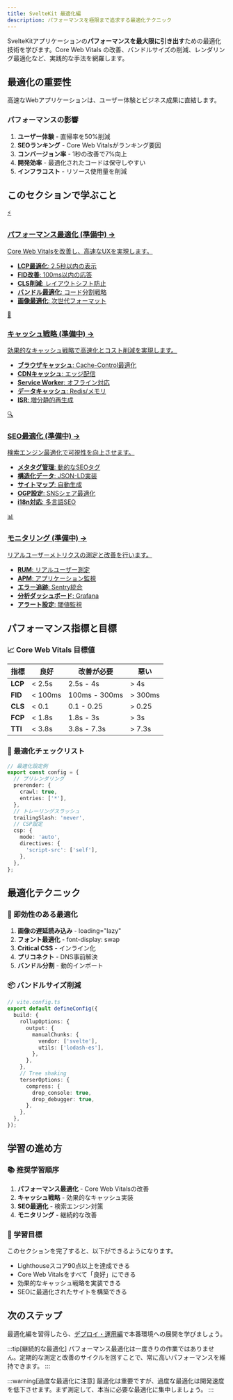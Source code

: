 ```yaml
---
title: SvelteKit 最適化編
description: パフォーマンスを極限まで追求する最適化テクニック
---
```


<script>
  import { base } from '$app/paths';
</script>

SvelteKitアプリケーションの**パフォーマンスを最大限に引き出す**ための最適化技術を学びます。Core Web Vitals の改善、バンドルサイズの削減、レンダリング最適化など、実践的な手法を網羅します。

## 最適化の重要性

高速なWebアプリケーションは、ユーザー体験とビジネス成果に直結します。

### パフォーマンスの影響

1. **ユーザー体験** - 直帰率を50%削減
2. **SEOランキング** - Core Web Vitalsがランキング要因
3. **コンバージョン率** - 1秒の改善で7%向上
4. **開発効率** - 最適化されたコードは保守しやすい
5. **インフラコスト** - リソース使用量を削減

## このセクションで学ぶこと

<div class="grid grid-cols-1 md:grid-cols-2 gap-4 my-8 auto-rows-[1fr]">
  <a href="{base}/sveltekit/performance/" class="flex no-underline group h-full">
    <div class="p-4 border border-gray-2 dark:border-gray-7 rounded-lg shadow-md hover:shadow-lg hover:border-orange-400 dark:hover:border-orange-400 transition-all cursor-pointer flex flex-col w-full">
      <div class="text-3xl mb-2">⚡</div>
      <h3 class="font-bold text-lg mb-2 text-orange-600 dark:text-orange-400 group-hover:text-orange-700 dark:group-hover:text-orange-300 transition-colors">
        パフォーマンス最適化 <span class="text-xs">(準備中)</span>
        <span class="inline-block ml-1 text-xs opacity-60">→</span>
      </h3>
      <p class="text-sm mb-3 text-gray-7 dark:text-gray-3">Core Web Vitalsを改善し、高速なUXを実現します。</p>
      <ul class="text-sm text-gray-6 dark:text-gray-4 space-y-1 flex-grow">
        <li><strong>LCP最適化</strong>: 2.5秒以内の表示</li>
        <li><strong>FID改善</strong>: 100ms以内の応答</li>
        <li><strong>CLS削減</strong>: レイアウトシフト防止</li>
        <li><strong>バンドル最適化</strong>: コード分割戦略</li>
        <li><strong>画像最適化</strong>: 次世代フォーマット</li>
      </ul>
    </div>
  </a>
  
  <a href="{base}/sveltekit/caching/" class="flex no-underline group h-full">
    <div class="p-4 border border-gray-2 dark:border-gray-7 rounded-lg shadow-md hover:shadow-lg hover:border-orange-400 dark:hover:border-orange-400 transition-all cursor-pointer flex flex-col w-full">
      <div class="text-3xl mb-2">💾</div>
      <h3 class="font-bold text-lg mb-2 text-orange-600 dark:text-orange-400 group-hover:text-orange-700 dark:group-hover:text-orange-300 transition-colors">
        キャッシュ戦略 <span class="text-xs">(準備中)</span>
        <span class="inline-block ml-1 text-xs opacity-60">→</span>
      </h3>
      <p class="text-sm mb-3 text-gray-7 dark:text-gray-3">効果的なキャッシュ戦略で高速化とコスト削減を実現します。</p>
      <ul class="text-sm text-gray-6 dark:text-gray-4 space-y-1 flex-grow">
        <li><strong>ブラウザキャッシュ</strong>: Cache-Control最適化</li>
        <li><strong>CDNキャッシュ</strong>: エッジ配信</li>
        <li><strong>Service Worker</strong>: オフライン対応</li>
        <li><strong>データキャッシュ</strong>: Redis/メモリ</li>
        <li><strong>ISR</strong>: 増分静的再生成</li>
      </ul>
    </div>
  </a>
  
  <a href="{base}/sveltekit/seo/" class="flex no-underline group h-full">
    <div class="p-4 border border-gray-2 dark:border-gray-7 rounded-lg shadow-md hover:shadow-lg hover:border-orange-400 dark:hover:border-orange-400 transition-all cursor-pointer flex flex-col w-full">
      <div class="text-3xl mb-2">🔍</div>
      <h3 class="font-bold text-lg mb-2 text-orange-600 dark:text-orange-400 group-hover:text-orange-700 dark:group-hover:text-orange-300 transition-colors">
        SEO最適化 <span class="text-xs">(準備中)</span>
        <span class="inline-block ml-1 text-xs opacity-60">→</span>
      </h3>
      <p class="text-sm mb-3 text-gray-7 dark:text-gray-3">検索エンジン最適化で可視性を向上させます。</p>
      <ul class="text-sm text-gray-6 dark:text-gray-4 space-y-1 flex-grow">
        <li><strong>メタタグ管理</strong>: 動的なSEOタグ</li>
        <li><strong>構造化データ</strong>: JSON-LD実装</li>
        <li><strong>サイトマップ</strong>: 自動生成</li>
        <li><strong>OGP設定</strong>: SNSシェア最適化</li>
        <li><strong>i18n対応</strong>: 多言語SEO</li>
      </ul>
    </div>
  </a>
  
  <a href="{base}/sveltekit/monitoring/" class="flex no-underline group h-full">
    <div class="p-4 border border-gray-2 dark:border-gray-7 rounded-lg shadow-md hover:shadow-lg hover:border-orange-400 dark:hover:border-orange-400 transition-all cursor-pointer flex flex-col w-full">
      <div class="text-3xl mb-2">📊</div>
      <h3 class="font-bold text-lg mb-2 text-orange-600 dark:text-orange-400 group-hover:text-orange-700 dark:group-hover:text-orange-300 transition-colors">
        モニタリング <span class="text-xs">(準備中)</span>
        <span class="inline-block ml-1 text-xs opacity-60">→</span>
      </h3>
      <p class="text-sm mb-3 text-gray-7 dark:text-gray-3">リアルユーザーメトリクスの測定と改善を行います。</p>
      <ul class="text-sm text-gray-6 dark:text-gray-4 space-y-1 flex-grow">
        <li><strong>RUM</strong>: リアルユーザー測定</li>
        <li><strong>APM</strong>: アプリケーション監視</li>
        <li><strong>エラー追跡</strong>: Sentry統合</li>
        <li><strong>分析ダッシュボード</strong>: Grafana</li>
        <li><strong>アラート設定</strong>: 閾値監視</li>
      </ul>
    </div>
  </a>
</div>

## パフォーマンス指標と目標

### 📈 Core Web Vitals 目標値

| 指標 | 良好 | 改善が必要 | 悪い |
|------|------|----------|------|
| **LCP** | < 2.5s | 2.5s - 4s | > 4s |
| **FID** | < 100ms | 100ms - 300ms | > 300ms |
| **CLS** | < 0.1 | 0.1 - 0.25 | > 0.25 |
| **FCP** | < 1.8s | 1.8s - 3s | > 3s |
| **TTI** | < 3.8s | 3.8s - 7.3s | > 7.3s |

### 🎯 最適化チェックリスト

```typescript
// 最適化設定例
export const config = {
  // プリレンダリング
  prerender: {
    crawl: true,
    entries: ['*'],
  },
  // トレーリングスラッシュ
  trailingSlash: 'never',
  // CSP設定
  csp: {
    mode: 'auto',
    directives: {
      'script-src': ['self'],
    },
  },
};
```

## 最適化テクニック

### 🚀 即効性のある最適化

1. **画像の遅延読み込み** - loading="lazy"
2. **フォント最適化** - font-display: swap
3. **Critical CSS** - インライン化
4. **プリコネクト** - DNS事前解決
5. **バンドル分割** - 動的インポート

### 📦 バンドルサイズ削減

```typescript
// vite.config.ts
export default defineConfig({
  build: {
    rollupOptions: {
      output: {
        manualChunks: {
          vendor: ['svelte'],
          utils: ['lodash-es'],
        },
      },
    },
    // Tree shaking
    terserOptions: {
      compress: {
        drop_console: true,
        drop_debugger: true,
      },
    },
  },
});
```

## 学習の進め方

### 📚 推奨学習順序

1. **パフォーマンス最適化** - Core Web Vitalsの改善
2. **キャッシュ戦略** - 効果的なキャッシュ実装
3. **SEO最適化** - 検索エンジン対策
4. **モニタリング** - 継続的な改善

### 🎯 学習目標

このセクションを完了すると、以下ができるようになります。

- Lighthouseスコア90点以上を達成できる
- Core Web Vitalsをすべて「良好」にできる
- 効果的なキャッシュ戦略を実装できる
- SEOに最適化されたサイトを構築できる

## 次のステップ

最適化編を習得したら、[デプロイ・運用編](/sveltekit/deployment/)で本番環境への展開を学びましょう。

:::tip[継続的な最適化]
パフォーマンス最適化は一度きりの作業ではありません。定期的な測定と改善のサイクルを回すことで、常に高いパフォーマンスを維持できます。
:::

:::warning[過度な最適化に注意]
最適化は重要ですが、過度な最適化は開発速度を低下させます。まず測定して、本当に必要な最適化に集中しましょう。
:::